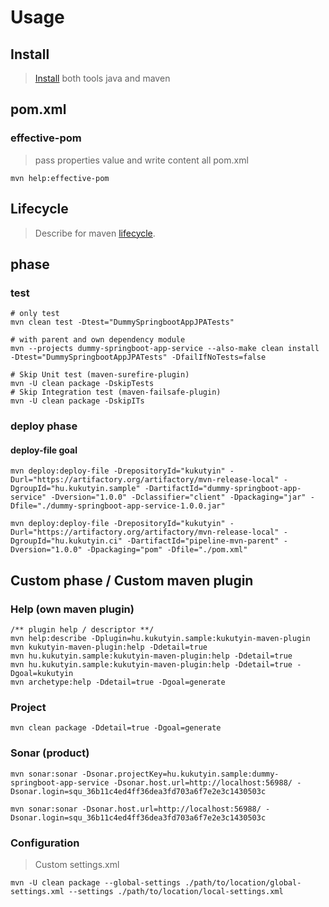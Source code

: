# Usage

## Install

> [Install][install_java_maven] both tools java and maven

## pom.xml

### effective-pom

> pass properties value and write content all pom.xml

```shell 
mvn help:effective-pom
```

## Lifecycle

> Describe for maven [lifecycle][maven_lifecycle].

## phase

### test

```shell
# only test
mvn clean test -Dtest="DummySpringbootAppJPATests"

# with parent and own dependency module
mvn --projects dummy-springboot-app-service --also-make clean install -Dtest="DummySpringbootAppJPATests" -DfailIfNoTests=false

# Skip Unit test (maven-surefire-plugin)
mvn -U clean package -DskipTests
# Skip Integration test (maven-failsafe-plugin)
mvn -U clean package -DskipITs
```

### deploy phase

#### deploy-file goal

```shell
mvn deploy:deploy-file -DrepositoryId="kukutyin" -Durl="https://artifactory.org/artifactory/mvn-release-local" -DgroupId="hu.kukutyin.sample" -DartifactId="dummy-springboot-app-service" -Dversion="1.0.0" -Dclassifier="client" -Dpackaging="jar" -Dfile="./dummy-springboot-app-service-1.0.0.jar"

mvn deploy:deploy-file -DrepositoryId="kukutyin" -Durl="https://artifactory.org/artifactory/mvn-release-local" -DgroupId="hu.kukutyin.ci" -DartifactId="pipeline-mvn-parent" -Dversion="1.0.0" -Dpackaging="pom" -Dfile="./pom.xml" 
```

## Custom phase / Custom maven plugin

### Help (own maven plugin)

```shell
/** plugin help / descriptor **/
mvn help:describe -Dplugin=hu.kukutyin.sample:kukutyin-maven-plugin
mvn kukutyin-maven-plugin:help -Ddetail=true
mvn hu.kukutyin.sample:kukutyin-maven-plugin:help -Ddetail=true
mvn hu.kukutyin.sample:kukutyin-maven-plugin:help -Ddetail=true -Dgoal=kukutyin
mvn archetype:help -Ddetail=true -Dgoal=generate
```

### Project

```shell
mvn clean package -Ddetail=true -Dgoal=generate
```

### Sonar (product)

```shell
mvn sonar:sonar -Dsonar.projectKey=hu.kukutyin.sample:dummy-springboot-app-service -Dsonar.host.url=http://localhost:56988/ -Dsonar.login=squ_36b11c4ed4ff36dea3fd703a6f7e2e3c1430503c

mvn sonar:sonar -Dsonar.host.url=http://localhost:56988/ -Dsonar.login=squ_36b11c4ed4ff36dea3fd703a6f7e2e3c1430503c
```

### Configuration

> Custom settings.xml

```shell
mvn -U clean package --global-settings ./path/to/location/global-settings.xml --settings ./path/to/location/local-settings.xml
```

[install_java_maven]:<https://www.digitalocean.com/community/tutorials/install-maven-mac-os>

[maven_lifecycle]:<https://maven.apache.org/guides/introduction/introduction-to-the-lifecycle.html>
